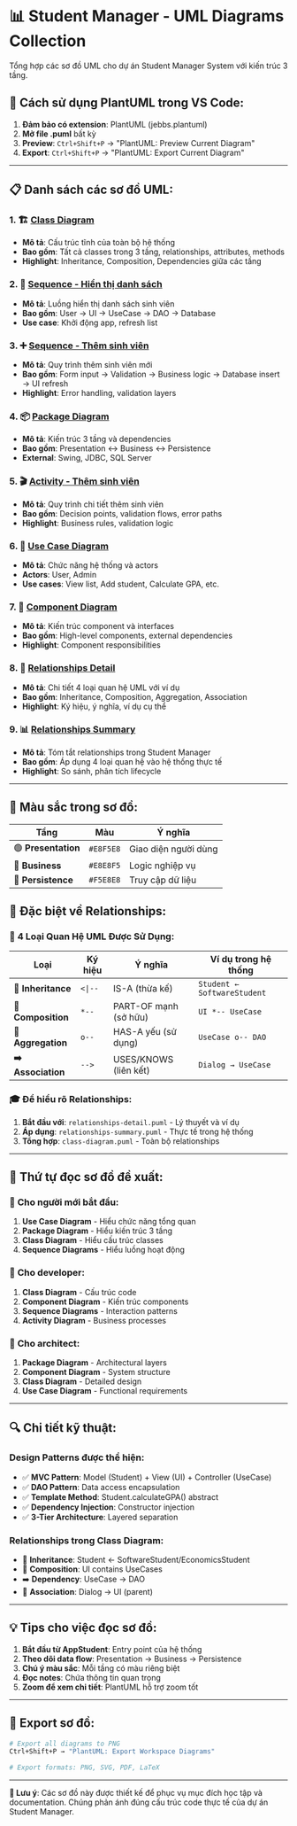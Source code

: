 # 📊 Student Manager - UML Diagrams Collection

Tổng hợp các sơ đồ UML cho dự án Student Manager System với kiến trúc 3 tầng.

## 🎯 Cách sử dụng PlantUML trong VS Code:

1. **Đảm bảo có extension**: PlantUML (jebbs.plantuml)
2. **Mở file .puml** bất kỳ 
3. **Preview**: `Ctrl+Shift+P` → "PlantUML: Preview Current Diagram"
4. **Export**: `Ctrl+Shift+P` → "PlantUML: Export Current Diagram"

---

## 📋 Danh sách các sơ đồ UML:

### 1. 🏗️ [Class Diagram](./class-diagram.puml)
- **Mô tả**: Cấu trúc tĩnh của toàn bộ hệ thống
- **Bao gồm**: Tất cả classes trong 3 tầng, relationships, attributes, methods
- **Highlight**: Inheritance, Composition, Dependencies giữa các tầng

### 2. 🔄 [Sequence - Hiển thị danh sách](./sequence-list.puml)
- **Mô tả**: Luồng hiển thị danh sách sinh viên
- **Bao gồm**: User → UI → UseCase → DAO → Database
- **Use case**: Khởi động app, refresh list

### 3. ➕ [Sequence - Thêm sinh viên](./sequence-add.puml)
- **Mô tả**: Quy trình thêm sinh viên mới
- **Bao gồm**: Form input → Validation → Business logic → Database insert → UI refresh
- **Highlight**: Error handling, validation layers

### 4. 📦 [Package Diagram](./package-diagram.puml)
- **Mô tả**: Kiến trúc 3 tầng và dependencies
- **Bao gồm**: Presentation ↔ Business ↔ Persistence
- **External**: Swing, JDBC, SQL Server

### 5. 🎬 [Activity - Thêm sinh viên](./activity-add-student.puml)
- **Mô tả**: Quy trình chi tiết thêm sinh viên
- **Bao gồm**: Decision points, validation flows, error paths
- **Highlight**: Business rules, validation logic

### 6. 👥 [Use Case Diagram](./usecase-diagram.puml)
- **Mô tả**: Chức năng hệ thống và actors
- **Actors**: User, Admin
- **Use cases**: View list, Add student, Calculate GPA, etc.

### 7. 🔧 [Component Diagram](./component-diagram.puml)
- **Mô tả**: Kiến trúc component và interfaces
- **Bao gồm**: High-level components, external dependencies
- **Highlight**: Component responsibilities

### 8. 🔗 [Relationships Detail](./relationships-detail.puml)
- **Mô tả**: Chi tiết 4 loại quan hệ UML với ví dụ
- **Bao gồm**: Inheritance, Composition, Aggregation, Association
- **Highlight**: Ký hiệu, ý nghĩa, ví dụ cụ thể

### 9. 📊 [Relationships Summary](./relationships-summary.puml)
- **Mô tả**: Tóm tắt relationships trong Student Manager
- **Bao gồm**: Áp dụng 4 loại quan hệ vào hệ thống thực tế
- **Highlight**: So sánh, phân tích lifecycle

---

## 🎨 Màu sắc trong sơ đồ:

| Tầng | Màu | Ý nghĩa |
|------|-----|---------|
| 🟢 **Presentation** | `#E8F5E8` | Giao diện người dùng |
| 🔵 **Business** | `#E8E8F5` | Logic nghiệp vụ |
| 🔴 **Persistence** | `#F5E8E8` | Truy cập dữ liệu |

## 🎯 **Đặc biệt về Relationships:**

### 📐 **4 Loại Quan Hệ UML Được Sử Dụng:**

| Loại | Ký hiệu | Ý nghĩa | Ví dụ trong hệ thống |
|------|---------|---------|---------------------|
| **🔺 Inheritance** | `<\|--` | IS-A (thừa kế) | `Student ← SoftwareStudent` |
| **💎 Composition** | `*--` | PART-OF mạnh (sở hữu) | `UI *-- UseCase` |
| **💠 Aggregation** | `o--` | HAS-A yếu (sử dụng) | `UseCase o-- DAO` |
| **➡️ Association** | `-->` | USES/KNOWS (liên kết) | `Dialog → UseCase` |

### 🎓 **Để hiểu rõ Relationships:**
1. **Bắt đầu với**: `relationships-detail.puml` - Lý thuyết và ví dụ
2. **Áp dụng**: `relationships-summary.puml` - Thực tế trong hệ thống
3. **Tổng hợp**: `class-diagram.puml` - Toàn bộ relationships

---

## 📖 Thứ tự đọc sơ đồ đề xuất:

### 🥇 **Cho người mới bắt đầu:**
1. **Use Case Diagram** - Hiểu chức năng tổng quan
2. **Package Diagram** - Hiểu kiến trúc 3 tầng  
3. **Class Diagram** - Hiểu cấu trúc classes
4. **Sequence Diagrams** - Hiểu luồng hoạt động

### 🥈 **Cho developer:**
1. **Class Diagram** - Cấu trúc code
2. **Component Diagram** - Kiến trúc components
3. **Sequence Diagrams** - Interaction patterns
4. **Activity Diagram** - Business processes

### 🥉 **Cho architect:**
1. **Package Diagram** - Architectural layers
2. **Component Diagram** - System structure
3. **Class Diagram** - Detailed design
4. **Use Case Diagram** - Functional requirements

---

## 🔍 Chi tiết kỹ thuật:

### **Design Patterns được thể hiện:**
- ✅ **MVC Pattern**: Model (Student) + View (UI) + Controller (UseCase)
- ✅ **DAO Pattern**: Data access encapsulation
- ✅ **Template Method**: Student.calculateGPA() abstract
- ✅ **Dependency Injection**: Constructor injection
- ✅ **3-Tier Architecture**: Layered separation

### **Relationships trong Class Diagram:**
- 🔺 **Inheritance**: Student ← SoftwareStudent/EconomicsStudent
- 💎 **Composition**: UI contains UseCases
- ➡️ **Dependency**: UseCase → DAO
- 🔗 **Association**: Dialog → UI (parent)

---

## 💡 Tips cho việc đọc sơ đồ:

1. **Bắt đầu từ AppStudent**: Entry point của hệ thống
2. **Theo dõi data flow**: Presentation → Business → Persistence
3. **Chú ý màu sắc**: Mỗi tầng có màu riêng biệt
4. **Đọc notes**: Chứa thông tin quan trọng
5. **Zoom để xem chi tiết**: PlantUML hỗ trợ zoom tốt

---

## 🚀 Export sơ đồ:

```bash
# Export all diagrams to PNG
Ctrl+Shift+P → "PlantUML: Export Workspace Diagrams"

# Export formats: PNG, SVG, PDF, LaTeX
```

---

**📌 Lưu ý**: Các sơ đồ này được thiết kế để phục vụ mục đích học tập và documentation. Chúng phản ánh đúng cấu trúc code thực tế của dự án Student Manager.
